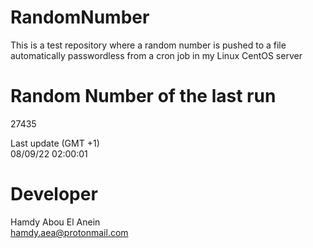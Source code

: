 # RandomNumber    
This is a test repository where a random number is pushed to a file automatically passwordless from a cron job in my Linux CentOS server    
# Random Number of the last run   
27435
      
Last update (GMT +1)    
08/09/22 02:00:01
# Developer    
Hamdy Abou El Anein   
hamdy.aea@protonmail.com
